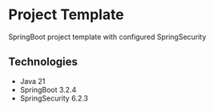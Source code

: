 # Project Template

SpringBoot project template with configured SpringSecurity

## Technologies
- Java 21
- SpringBoot 3.2.4
- SpringSecurity 6.2.3
